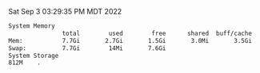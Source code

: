 Sat Sep  3 03:29:35 PM MDT 2022
```bash
System Memory
               total        used        free      shared  buff/cache   available
Mem:           7.7Gi       2.7Gi       1.5Gi       3.0Mi       3.5Gi       4.6Gi
Swap:          7.7Gi        14Mi       7.6Gi
System Storage
812M	.
```
```bash
